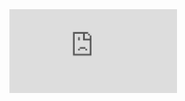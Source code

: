 <iframe id="video-frame" src="https://www.youtube-nocookie.com/embed/dQw4w9WgXcQ?&enablejsapi=1&autoplay=1&mute=1" frameborder="0" allow="accelerometer; autoplay; clipboard-write; encrypted-media; gyroscope; picture-in-picture" allowfullscreen></iframe>
